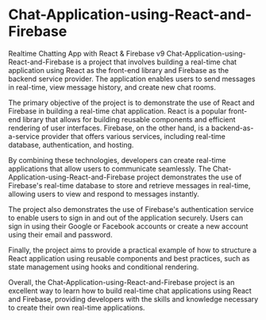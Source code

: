 # Chat-Application-using-React-and-Firebase
Realtime Chatting App with React &amp; Firebase v9
Chat-Application-using-React-and-Firebase is a project that involves building a real-time chat application using React as the front-end library and Firebase as the backend service provider. The application enables users to send messages in real-time, view message history, and create new chat rooms.

The primary objective of the project is to demonstrate the use of React and Firebase in building a real-time chat application. React is a popular front-end library that allows for building reusable components and efficient rendering of user interfaces. Firebase, on the other hand, is a backend-as-a-service provider that offers various services, including real-time database, authentication, and hosting.

By combining these technologies, developers can create real-time applications that allow users to communicate seamlessly. The Chat-Application-using-React-and-Firebase project demonstrates the use of Firebase's real-time database to store and retrieve messages in real-time, allowing users to view and respond to messages instantly.

The project also demonstrates the use of Firebase's authentication service to enable users to sign in and out of the application securely. Users can sign in using their Google or Facebook accounts or create a new account using their email and password.

Finally, the project aims to provide a practical example of how to structure a React application using reusable components and best practices, such as state management using hooks and conditional rendering.

Overall, the Chat-Application-using-React-and-Firebase project is an excellent way to learn how to build real-time chat applications using React and Firebase, providing developers with the skills and knowledge necessary to create their own real-time applications.
